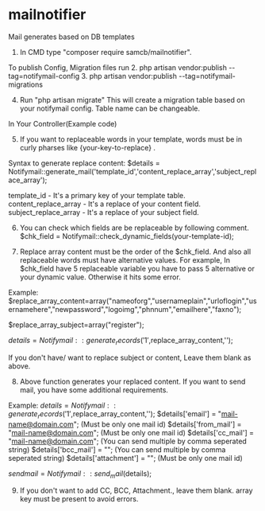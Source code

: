 # mailnotifier
Mail generates based on DB templates

1. In CMD type "composer require samcb/mailnotifier".

To publish Config, Migration files run
2. php artisan vendor:publish --tag=notifymail-config
3. php artisan vendor:publish --tag=notifymail-migrations

4. Run "php artisan migrate"
	This will create a migration table based on your notifymail config. Table name can be changeable.

In Your Controller(Example code)

5. If you want to replaceable words in your template, words must be in curly pharses like {your-key-to-replace} .

Syntax to generate replace content:
$details = Notifymail::generate_mail('template_id','content_replace_array','subject_replace_array');

template_id - It's a primary key of your template table.
content_replace_array - It's a replace of your content field.
subject_replace_array - It's a replace of your subject field.

6. You can check which fields are be replaceable by following comment.
$chk_field = Notifymail::check_dynamic_fields(your-template-id);

7. Replace array content must be the order of the $chk_field. And also all replaceable words must have alternative values. For example, In $chk_field have 5 replaceable variable you have to pass 5 alternative or your dynamic value. Otherwise it hits some error.

Example:
$replace_array_content=array("nameoforg","usernameplain","urloflogin","usernamehere","newpassword","logoimg","phnnum","emailhere","faxno");

$replace_array_subject=array("register");

$details = Notifymail::generate_records('1',$replace_array_content,'');

If you don't have/ want to replace subject or content, Leave them blank as above.

8. Above function generates your replaced content. If you want to send mail, you have some additional requirements.

Example:
$details = Notifymail::generate_records('1',$replace_array_content,'');
$details['email'] = "mail-name@domain.com"; (Must be only one mail id)
$details['from_mail'] = "mail-name@domain.com"; (Must be only one mail id)
$details['cc_mail'] = "mail-name@domain.com"; (You can send multiple by comma seperated string)
$details['bcc_mail'] = ""; (You can send multiple by comma seperated string)
$details['attachment'] = ""; (Must be only one mail id)

$sendmail=Notifymail::send_mail($details);

9. If you don't want to add CC, BCC, Attachment., leave them blank. array key must be present to avoid errors.